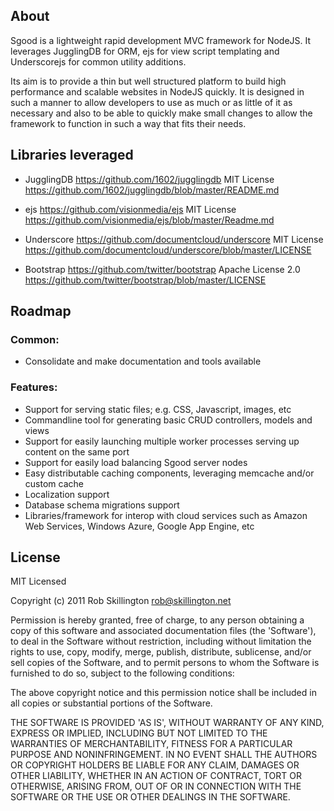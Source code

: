 ## About

Sgood is a lightweight rapid development MVC framework for NodeJS.  It leverages JugglingDB for ORM, ejs for view script templating and Underscorejs for common utility additions.

Its aim is to provide a thin but well structured platform to build high performance and scalable websites in NodeJS quickly.  It is designed in such a manner to allow developers to use as much or as little of it as necessary and also to be able to quickly make small changes to allow the framework to function in such a way that fits their needs.

## Libraries leveraged

+ JugglingDB https://github.com/1602/jugglingdb
  MIT License https://github.com/1602/jugglingdb/blob/master/README.md

+ ejs https://github.com/visionmedia/ejs
  MIT License https://github.com/visionmedia/ejs/blob/master/Readme.md

+ Underscore https://github.com/documentcloud/underscore
  MIT License https://github.com/documentcloud/underscore/blob/master/LICENSE

+ Bootstrap https://github.com/twitter/bootstrap
  Apache License 2.0 https://github.com/twitter/bootstrap/blob/master/LICENSE

## Roadmap

### Common:

+ Consolidate and make documentation and tools available

### Features:

+ Support for serving static files; e.g. CSS, Javascript, images, etc
+ Commandline tool for generating basic CRUD controllers, models and views
+ Support for easily launching multiple worker processes serving up content on the same port
+ Support for easily load balancing Sgood server nodes
+ Easy distributable caching components, leveraging memcache and/or custom cache
+ Localization support
+ Database schema migrations support
+ Libraries/framework for interop with cloud services such as Amazon Web Services, Windows Azure, Google App Engine, etc

## License

MIT Licensed 

Copyright (c) 2011 Rob Skillington <rob@skillington.net>

Permission is hereby granted, free of charge, to any person obtaining a copy of this software and associated documentation files (the 'Software'), to deal in the Software without restriction, including without limitation the rights to use, copy, modify, merge, publish, distribute, sublicense, and/or sell copies of the Software, and to permit persons to whom the Software is furnished to do so, subject to the following conditions:

The above copyright notice and this permission notice shall be included in all copies or substantial portions of the Software.

THE SOFTWARE IS PROVIDED 'AS IS', WITHOUT WARRANTY OF ANY KIND, EXPRESS OR IMPLIED, INCLUDING BUT NOT LIMITED TO THE WARRANTIES OF MERCHANTABILITY, FITNESS FOR A PARTICULAR PURPOSE AND NONINFRINGEMENT. IN NO EVENT SHALL THE AUTHORS OR COPYRIGHT HOLDERS BE LIABLE FOR ANY CLAIM, DAMAGES OR OTHER LIABILITY, WHETHER IN AN ACTION OF CONTRACT, TORT OR OTHERWISE, ARISING FROM, OUT OF OR IN CONNECTION WITH THE SOFTWARE OR THE USE OR OTHER DEALINGS IN THE SOFTWARE.




